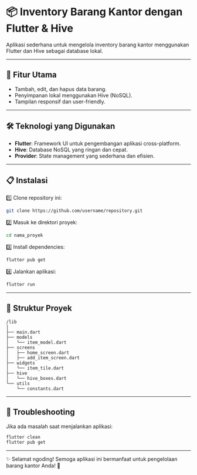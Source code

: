 # 📦 Inventory Barang Kantor dengan Flutter & Hive

Aplikasi sederhana untuk mengelola inventory barang kantor menggunakan Flutter dan Hive sebagai database lokal.

---

## 🚀 Fitur Utama
- Tambah, edit, dan hapus data barang.
- Penyimpanan lokal menggunakan Hive (NoSQL).
- Tampilan responsif dan user-friendly.

---

## 🛠️ Teknologi yang Digunakan
- **Flutter**: Framework UI untuk pengembangan aplikasi cross-platform.
- **Hive**: Database NoSQL yang ringan dan cepat.
- **Provider**: State management yang sederhana dan efisien.

---

## 📋 Instalasi

1️⃣ Clone repository ini:

```bash
git clone https://github.com/username/repository.git
```

2️⃣ Masuk ke direktori proyek:

```bash
cd nama_proyek
```

3️⃣ Install dependencies:

```bash
flutter pub get
```

4️⃣ Jalankan aplikasi:

```bash
flutter run
```

---

## 📂 Struktur Proyek

```
/lib
│
├── main.dart
├── models
│   └── item_model.dart
├── screens
│   ├── home_screen.dart
│   ├── add_item_screen.dart
├── widgets
│   └── item_tile.dart
├── hive
│   └── hive_boxes.dart
└── utils
    └── constants.dart
```

---

## 🐞 Troubleshooting

Jika ada masalah saat menjalankan aplikasi:

```bash
flutter clean
flutter pub get
```

---

✨ Selamat ngoding! Semoga aplikasi ini bermanfaat untuk pengelolaan barang kantor Anda! 🚀

